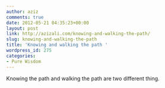 ```yaml
---
author: aziz
comments: true
date: 2012-05-21 04:35:23+00:00
layout: post
link: http://azizali.com/knowing-and-walking-the-path/
slug: knowing-and-walking-the-path
title: 'Knowing and walking the path '
wordpress_id: 275
categories:
- Pure Wisdom
---
```


Knowing the path and walking the path are two different thing.
